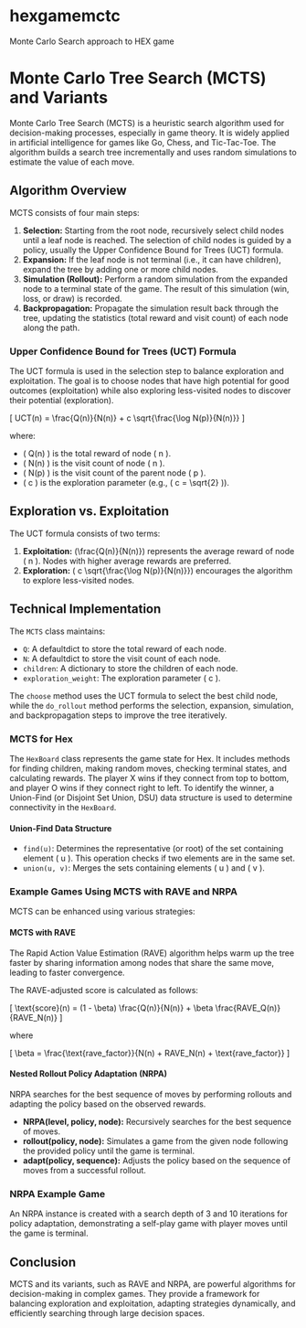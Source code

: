 # hexgamemctc
Monte Carlo Search approach to HEX game
# Monte Carlo Tree Search (MCTS) and Variants

Monte Carlo Tree Search (MCTS) is a heuristic search algorithm used for decision-making processes, especially in game theory. It is widely applied in artificial intelligence for games like Go, Chess, and Tic-Tac-Toe. The algorithm builds a search tree incrementally and uses random simulations to estimate the value of each move.

## Algorithm Overview

MCTS consists of four main steps:

1. **Selection:** Starting from the root node, recursively select child nodes until a leaf node is reached. The selection of child nodes is guided by a policy, usually the Upper Confidence Bound for Trees (UCT) formula.
2. **Expansion:** If the leaf node is not terminal (i.e., it can have children), expand the tree by adding one or more child nodes.
3. **Simulation (Rollout):** Perform a random simulation from the expanded node to a terminal state of the game. The result of this simulation (win, loss, or draw) is recorded.
4. **Backpropagation:** Propagate the simulation result back through the tree, updating the statistics (total reward and visit count) of each node along the path.

### Upper Confidence Bound for Trees (UCT) Formula

The UCT formula is used in the selection step to balance exploration and exploitation. The goal is to choose nodes that have high potential for good outcomes (exploitation) while also exploring less-visited nodes to discover their potential (exploration).

\[ UCT(n) = \frac{Q(n)}{N(n)} + c \sqrt{\frac{\log N(p)}{N(n)}} \]

where:
- \( Q(n) \) is the total reward of node \( n \).
- \( N(n) \) is the visit count of node \( n \).
- \( N(p) \) is the visit count of the parent node \( p \).
- \( c \) is the exploration parameter (e.g., \( c = \sqrt{2} \)).

## Exploration vs. Exploitation

The UCT formula consists of two terms:

1. **Exploitation:** \(\frac{Q(n)}{N(n)}\) represents the average reward of node \( n \). Nodes with higher average rewards are preferred.
2. **Exploration:** \( c \sqrt{\frac{\log N(p)}{N(n)}}\) encourages the algorithm to explore less-visited nodes.

## Technical Implementation

The `MCTS` class maintains:

- `Q`: A defaultdict to store the total reward of each node.
- `N`: A defaultdict to store the visit count of each node.
- `children`: A dictionary to store the children of each node.
- `exploration_weight`: The exploration parameter \( c \).

The `choose` method uses the UCT formula to select the best child node, while the `do_rollout` method performs the selection, expansion, simulation, and backpropagation steps to improve the tree iteratively.


### MCTS for Hex

The `HexBoard` class represents the game state for Hex. It includes methods for finding children, making random moves, checking terminal states, and calculating rewards. The player X wins if they connect from top to bottom, and player O wins if they connect right to left. To identify the winner, a Union-Find (or Disjoint Set Union, DSU) data structure is used to determine connectivity in the `HexBoard`.

#### Union-Find Data Structure

- `find(u)`: Determines the representative (or root) of the set containing element \( u \). This operation checks if two elements are in the same set.
- `union(u, v)`: Merges the sets containing elements \( u \) and \( v \).

### Example Games Using MCTS with RAVE and NRPA

MCTS can be enhanced using various strategies:

#### MCTS with RAVE

The Rapid Action Value Estimation (RAVE) algorithm helps warm up the tree faster by sharing information among nodes that share the same move, leading to faster convergence.

The RAVE-adjusted score is calculated as follows:

\[ \text{score}(n) = (1 - \beta) \frac{Q(n)}{N(n)} + \beta \frac{RAVE_Q(n)}{RAVE_N(n)} \]

where

\[ \beta = \frac{\text{rave\_factor}}{N(n) + RAVE_N(n) + \text{rave\_factor}} \]

#### Nested Rollout Policy Adaptation (NRPA)

NRPA searches for the best sequence of moves by performing rollouts and adapting the policy based on the observed rewards.

- **NRPA(level, policy, node):** Recursively searches for the best sequence of moves.
- **rollout(policy, node):** Simulates a game from the given node following the provided policy until the game is terminal.
- **adapt(policy, sequence):** Adjusts the policy based on the sequence of moves from a successful rollout.

### NRPA Example Game

An NRPA instance is created with a search depth of 3 and 10 iterations for policy adaptation, demonstrating a self-play game with player moves until the game is terminal.


## Conclusion

MCTS and its variants, such as RAVE and NRPA, are powerful algorithms for decision-making in complex games. They provide a framework for balancing exploration and exploitation, adapting strategies dynamically, and efficiently searching through large decision spaces.
